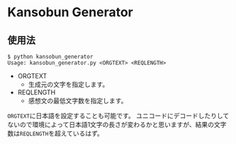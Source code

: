 # Kansobun Generator

## 使用法

    $ python kansobun_generator
	Usage: kansobun_generator.py <ORGTEXT> <REQLENGTH>
	
 - ORGTEXT
    - 生成元の文字を指定します。
 - REQLENGTH
    - 感想文の最低文字数を指定します。
	
`ORGTEXT`に日本語を設定することも可能です。
ユニコードにデコードしたりしてないので環境によって日本語1文字の長さが変わるかと思いますが、結果の文字数は`REQLENGTH`を超えているはず。


